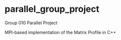 # parallel_group_project
Group 010 Parallel Project

MPI-based implementation of the Matrix Profile in C++
